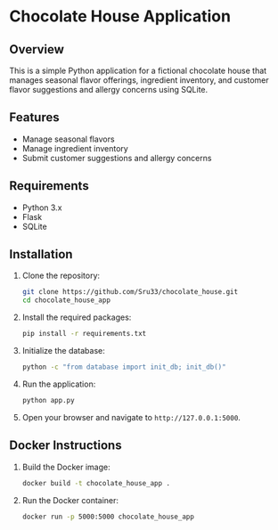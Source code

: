 # Chocolate House Application

## Overview
This is a simple Python application for a fictional chocolate house that manages seasonal flavor offerings, ingredient inventory, and customer flavor suggestions and allergy concerns using SQLite.

## Features
- Manage seasonal flavors
- Manage ingredient inventory
- Submit customer suggestions and allergy concerns

## Requirements
- Python 3.x
- Flask
- SQLite

## Installation
1. Clone the repository:
   ```bash
   git clone https://github.com/Sru33/chocolate_house.git
   cd chocolate_house_app
   ```

2. Install the required packages:
   ```bash
   pip install -r requirements.txt
   ```

3. Initialize the database:
   ```bash
   python -c "from database import init_db; init_db()"
   ```

4. Run the application:
   ```bash
   python app.py
   ```

5. Open your browser and navigate to `http://127.0.0.1:5000`.

## Docker Instructions
1. Build the Docker image:
   ```bash
   docker build -t chocolate_house_app .
   ```

2. Run the Docker container:
   ```bash
   docker run -p 5000:5000 chocolate_house_app
   ```
